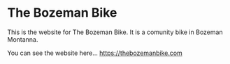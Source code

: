 # The Bozeman Bike

This is the website for The Bozeman Bike. It is a comunity bike in Bozeman Montanna. 

You can see the website here...
https://thebozemanbike.com

